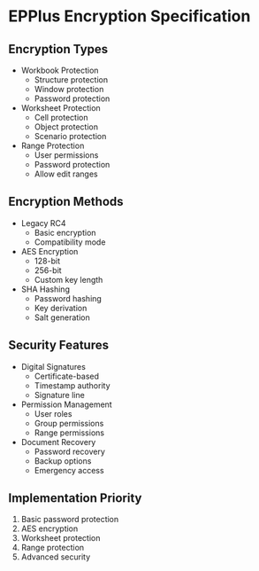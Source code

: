 # EPPlus Encryption Specification

## Encryption Types
- Workbook Protection
  - Structure protection
  - Window protection
  - Password protection
- Worksheet Protection
  - Cell protection
  - Object protection
  - Scenario protection
- Range Protection
  - User permissions
  - Password protection
  - Allow edit ranges

## Encryption Methods
- Legacy RC4
  - Basic encryption
  - Compatibility mode
- AES Encryption
  - 128-bit
  - 256-bit
  - Custom key length
- SHA Hashing
  - Password hashing
  - Key derivation
  - Salt generation

## Security Features
- Digital Signatures
  - Certificate-based
  - Timestamp authority
  - Signature line
- Permission Management
  - User roles
  - Group permissions
  - Range permissions
- Document Recovery
  - Password recovery
  - Backup options
  - Emergency access

## Implementation Priority
1. Basic password protection
2. AES encryption
3. Worksheet protection
4. Range protection
5. Advanced security